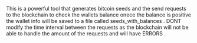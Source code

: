 This is a powerful tool that generates bitcoin seeds and the send requests to the blockchain to check the wallets balance onece the balance is positive the wallet info will be saved to a file called seeds_with_balances .
DONT modify the time interval between the requests as the blockchain will not be  able to handle the amount of the requests and will have ERRORS .
